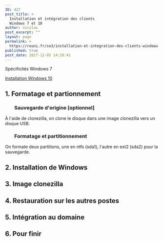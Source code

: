 ```yaml
---
ID: 427
post_title: >
  Installation et intégration des clients
  Windows 7 et 10
author: nicolas
post_excerpt: ""
layout: page
permalink: >
  https://rouni.fr/se3/installation-et-integration-des-clients-windows-7-et-10/
published: true
post_date: 2017-12-05 14:28:41
---
```

Spécificités Windows 7

<a href="https://rouni.fr/se3/installation-automatique-windows-10/">Installation Windows 10</a>
<h2>1. Formatage et partionnement</h2>
<h3 style="padding-left: 30px;">Sauvegarde d'origine [optionnel]</h3>
À l'aide de clonezilla, on clone le disque dans une image clonezilla vers un disque USB.
<h3 style="padding-left: 30px;">Formatage et partitionnement</h3>
On formate deux partitions, une en ntfs (sda1), l'autre en ext2 (sda2) pour la sauvegarde.
<h2>2. Installation de Windows</h2>
<h2>3. Image clonezilla</h2>
<h2>4. Restauration sur les autres postes</h2>
<h2>5. Intégration au domaine</h2>
<h2>6. Pour finir</h2>
&nbsp;